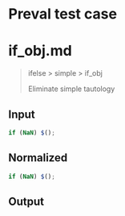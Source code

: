 # Preval test case

# if_obj.md

> ifelse > simple > if_obj
>
> Eliminate simple tautology

## Input

`````js filename=intro
if (NaN) $();
`````

## Normalized

`````js filename=intro
if (NaN) $();
`````

## Output

`````js filename=intro

`````
